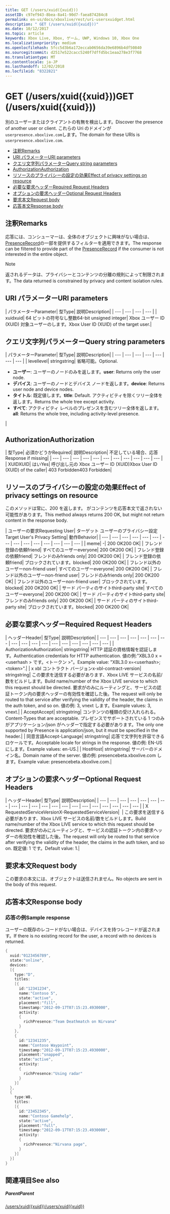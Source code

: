 ```yaml
---
title: GET (/users/xuid({xuid}))
assetID: c97ef943-8bea-8a41-90d7-faea874284c8
permalink: en-us/docs/xboxlive/rest/uri-usersxuidget.html
description: " GET (/users/xuid({xuid}))"
ms.date: 10/12/2017
ms.topic: article
keywords: Xbox Live, Xbox, ゲーム, UWP, Windows 10, Xbox One
ms.localizationpriority: medium
ms.openlocfilehash: 5fcc5d3b6a172eccab0656da39e6896b4df50840
ms.sourcegitcommit: d2517e522cacc5240f7dffd5bc1eaa278e3f7768
ms.translationtype: MT
ms.contentlocale: ja-JP
ms.lasthandoff: 12/02/2018
ms.locfileid: "8322821"
---
```

# <a name="get-usersxuidxuid"></a><span data-ttu-id="300e9-104">GET (/users/xuid({xuid}))</span><span class="sxs-lookup"><span data-stu-id="300e9-104">GET (/users/xuid({xuid}))</span></span>
<span data-ttu-id="300e9-105">別のユーザーまたはクライアントの有無を検出します。</span><span class="sxs-lookup"><span data-stu-id="300e9-105">Discover the presence of another user or client.</span></span>
<span data-ttu-id="300e9-106">これらの Uri のドメインが`userpresence.xboxlive.com`します。</span><span class="sxs-lookup"><span data-stu-id="300e9-106">The domain for these URIs is `userpresence.xboxlive.com`.</span></span>

  * [<span data-ttu-id="300e9-107">注釈</span><span class="sxs-lookup"><span data-stu-id="300e9-107">Remarks</span></span>](#ID4EV)
  * [<span data-ttu-id="300e9-108">URI パラメーター</span><span class="sxs-lookup"><span data-stu-id="300e9-108">URI parameters</span></span>](#ID4EDB)
  * [<span data-ttu-id="300e9-109">クエリ文字列パラメーター</span><span class="sxs-lookup"><span data-stu-id="300e9-109">Query string parameters</span></span>](#ID4EOB)
  * [<span data-ttu-id="300e9-110">Authorization</span><span class="sxs-lookup"><span data-stu-id="300e9-110">Authorization</span></span>](#ID4E4C)
  * [<span data-ttu-id="300e9-111">リソースのプライバシーの設定の効果</span><span class="sxs-lookup"><span data-stu-id="300e9-111">Effect of privacy settings on resource</span></span>](#ID4EAE)
  * [<span data-ttu-id="300e9-112">必要な要求ヘッダー</span><span class="sxs-lookup"><span data-stu-id="300e9-112">Required Request Headers</span></span>](#ID4EVH)
  * [<span data-ttu-id="300e9-113">オプションの要求ヘッダー</span><span class="sxs-lookup"><span data-stu-id="300e9-113">Optional Request Headers</span></span>](#ID4E1BAC)
  * [<span data-ttu-id="300e9-114">要求本文</span><span class="sxs-lookup"><span data-stu-id="300e9-114">Request body</span></span>](#ID4E1CAC)
  * [<span data-ttu-id="300e9-115">応答本文</span><span class="sxs-lookup"><span data-stu-id="300e9-115">Response body</span></span>](#ID4EFDAC)

<a id="ID4EV"></a>


## <a name="remarks"></a><span data-ttu-id="300e9-116">注釈</span><span class="sxs-lookup"><span data-stu-id="300e9-116">Remarks</span></span>

<span data-ttu-id="300e9-117">応答には、コンシューマーは、全体のオブジェクトに興味がない場合は、 [PresenceRecord](../../json/json-presencerecord.md)の一部を提供するフィルターを適用できます。</span><span class="sxs-lookup"><span data-stu-id="300e9-117">The response can be filtered to provide part of the [PresenceRecord](../../json/json-presencerecord.md) if the consumer is not interested in the entire object.</span></span>

> [!NOTE] 
> <span data-ttu-id="300e9-118">返されるデータは、プライバシーとコンテンツの分離の規則によって制限されます。</span><span class="sxs-lookup"><span data-stu-id="300e9-118">The data returned is constrained by privacy and content isolation rules.</span></span>



<a id="ID4EDB"></a>

 
## <a name="uri-parameters"></a><span data-ttu-id="300e9-119">URI パラメーター</span><span class="sxs-lookup"><span data-stu-id="300e9-119">URI parameters</span></span>

| <span data-ttu-id="300e9-120">パラメーター</span><span class="sxs-lookup"><span data-stu-id="300e9-120">Parameter</span></span>| <span data-ttu-id="300e9-121">型</span><span class="sxs-lookup"><span data-stu-id="300e9-121">Type</span></span>| <span data-ttu-id="300e9-122">説明</span><span class="sxs-lookup"><span data-stu-id="300e9-122">Description</span></span>|
| --- | --- | --- | --- |
| <span data-ttu-id="300e9-123">xuid</span><span class="sxs-lookup"><span data-stu-id="300e9-123">xuid</span></span>| <span data-ttu-id="300e9-124">64 ビットの符号なし整数</span><span class="sxs-lookup"><span data-stu-id="300e9-124">64-bit unsigned integer</span></span>| <span data-ttu-id="300e9-125">Xbox ユーザー ID (XUID) 対象ユーザーのします。</span><span class="sxs-lookup"><span data-stu-id="300e9-125">Xbox User ID (XUID) of the target user.</span></span>|

<a id="ID4EOB"></a>


## <a name="query-string-parameters"></a><span data-ttu-id="300e9-126">クエリ文字列パラメーター</span><span class="sxs-lookup"><span data-stu-id="300e9-126">Query string parameters</span></span>

| <span data-ttu-id="300e9-127">パラメーター</span><span class="sxs-lookup"><span data-stu-id="300e9-127">Parameter</span></span>| <span data-ttu-id="300e9-128">型</span><span class="sxs-lookup"><span data-stu-id="300e9-128">Type</span></span>| <span data-ttu-id="300e9-129">説明</span><span class="sxs-lookup"><span data-stu-id="300e9-129">Description</span></span>|
| --- | --- | --- | --- | --- | --- | --- |
| <span data-ttu-id="300e9-130">level</span><span class="sxs-lookup"><span data-stu-id="300e9-130">level</span></span>| <span data-ttu-id="300e9-131">string</span><span class="sxs-lookup"><span data-stu-id="300e9-131">string</span></span>| <span data-ttu-id="300e9-132">省略可能。</span><span class="sxs-lookup"><span data-stu-id="300e9-132">Optional.</span></span> <ul><li><span data-ttu-id="300e9-133"><b>ユーザー</b>: ユーザーのノードのみを返します。</span><span class="sxs-lookup"><span data-stu-id="300e9-133"><b>user</b>: Returns only the user node.</span></span></li><li><span data-ttu-id="300e9-134"><b>デバイス</b>: ユーザーのノードとデバイス ノードを返します。</span><span class="sxs-lookup"><span data-stu-id="300e9-134"><b>device</b>: Returns user node and device nodes.</span></span></li><li><span data-ttu-id="300e9-135"><b>タイトル</b>: 既定値します。</span><span class="sxs-lookup"><span data-stu-id="300e9-135"><b>title</b>: Default.</span></span> <span data-ttu-id="300e9-136">アクティビティを除くツリー全体を返します。</span><span class="sxs-lookup"><span data-stu-id="300e9-136">Returns the whole tree except activity.</span></span></li><li><span data-ttu-id="300e9-137"><b>すべて</b>: アクティビティ レベルのプレゼンスを含むツリー全体を返します。</span><span class="sxs-lookup"><span data-stu-id="300e9-137"><b>all</b>: Returns the whole tree, including activity-level presence.</span></span></li></ul> |

<a id="ID4E4C"></a>


## <a name="authorization"></a><span data-ttu-id="300e9-138">Authorization</span><span class="sxs-lookup"><span data-stu-id="300e9-138">Authorization</span></span>

| <span data-ttu-id="300e9-139">型</span><span class="sxs-lookup"><span data-stu-id="300e9-139">Type</span></span>| <span data-ttu-id="300e9-140">必須かどうか</span><span class="sxs-lookup"><span data-stu-id="300e9-140">Required</span></span>| <span data-ttu-id="300e9-141">説明</span><span class="sxs-lookup"><span data-stu-id="300e9-141">Description</span></span>| <span data-ttu-id="300e9-142">不足している場合、応答</span><span class="sxs-lookup"><span data-stu-id="300e9-142">Response if missing</span></span>|
| --- | --- | --- | --- | --- | --- | --- | --- | --- | --- | --- |
| <span data-ttu-id="300e9-143">XUID</span><span class="sxs-lookup"><span data-stu-id="300e9-143">XUID</span></span>| <span data-ttu-id="300e9-144">はい</span><span class="sxs-lookup"><span data-stu-id="300e9-144">Yes</span></span>| <span data-ttu-id="300e9-145">呼び出し元の Xbox ユーザー ID (XUID)</span><span class="sxs-lookup"><span data-stu-id="300e9-145">Xbox User ID (XUID) of the caller</span></span>| <span data-ttu-id="300e9-146">403 Forbidden</span><span class="sxs-lookup"><span data-stu-id="300e9-146">403 Forbidden</span></span>|

<a id="ID4EAE"></a>


## <a name="effect-of-privacy-settings-on-resource"></a><span data-ttu-id="300e9-147">リソースのプライバシーの設定の効果</span><span class="sxs-lookup"><span data-stu-id="300e9-147">Effect of privacy settings on resource</span></span>

<span data-ttu-id="300e9-148">このメソッドは常に、200 を返します。 がコンテンツを応答本文で返されない可能性があります。</span><span class="sxs-lookup"><span data-stu-id="300e9-148">This method always returns 200 OK, but might not return content in the response body.</span></span>

| <span data-ttu-id="300e9-149">ユーザーの要求</span><span class="sxs-lookup"><span data-stu-id="300e9-149">Requesting User</span></span>| <span data-ttu-id="300e9-150">ターゲット ユーザーのプライバシー設定</span><span class="sxs-lookup"><span data-stu-id="300e9-150">Target User's Privacy Setting</span></span>| <span data-ttu-id="300e9-151">動作</span><span class="sxs-lookup"><span data-stu-id="300e9-151">Behavior</span></span>|
| --- | --- | --- | --- | --- | --- | --- | --- | --- | --- | --- | --- | --- | --- |
| <span data-ttu-id="300e9-152">me</span><span class="sxs-lookup"><span data-stu-id="300e9-152">me</span></span>| -| <span data-ttu-id="300e9-153">200 OK</span><span class="sxs-lookup"><span data-stu-id="300e9-153">200 OK</span></span>|
| <span data-ttu-id="300e9-154">フレンド登録の依頼</span><span class="sxs-lookup"><span data-stu-id="300e9-154">friend</span></span>| <span data-ttu-id="300e9-155">すべてのユーザー</span><span class="sxs-lookup"><span data-stu-id="300e9-155">everyone</span></span>| <span data-ttu-id="300e9-156">200 OK</span><span class="sxs-lookup"><span data-stu-id="300e9-156">200 OK</span></span>|
| <span data-ttu-id="300e9-157">フレンド登録の依頼</span><span class="sxs-lookup"><span data-stu-id="300e9-157">friend</span></span>| <span data-ttu-id="300e9-158">フレンドのみ</span><span class="sxs-lookup"><span data-stu-id="300e9-158">friends only</span></span>| <span data-ttu-id="300e9-159">200 OK</span><span class="sxs-lookup"><span data-stu-id="300e9-159">200 OK</span></span>|
| <span data-ttu-id="300e9-160">フレンド登録の依頼</span><span class="sxs-lookup"><span data-stu-id="300e9-160">friend</span></span>| <span data-ttu-id="300e9-161">ブロックされています。</span><span class="sxs-lookup"><span data-stu-id="300e9-161">blocked</span></span>| <span data-ttu-id="300e9-162">200 OK</span><span class="sxs-lookup"><span data-stu-id="300e9-162">200 OK</span></span>|
| <span data-ttu-id="300e9-163">フレンド以外のユーザー</span><span class="sxs-lookup"><span data-stu-id="300e9-163">non-friend user</span></span>| <span data-ttu-id="300e9-164">すべてのユーザー</span><span class="sxs-lookup"><span data-stu-id="300e9-164">everyone</span></span>| <span data-ttu-id="300e9-165">200 OK</span><span class="sxs-lookup"><span data-stu-id="300e9-165">200 OK</span></span>|
| <span data-ttu-id="300e9-166">フレンド以外のユーザー</span><span class="sxs-lookup"><span data-stu-id="300e9-166">non-friend user</span></span>| <span data-ttu-id="300e9-167">フレンドのみ</span><span class="sxs-lookup"><span data-stu-id="300e9-167">friends only</span></span>| <span data-ttu-id="300e9-168">200 OK</span><span class="sxs-lookup"><span data-stu-id="300e9-168">200 OK</span></span>|
| <span data-ttu-id="300e9-169">フレンド以外のユーザー</span><span class="sxs-lookup"><span data-stu-id="300e9-169">non-friend user</span></span>| <span data-ttu-id="300e9-170">ブロックされています。</span><span class="sxs-lookup"><span data-stu-id="300e9-170">blocked</span></span>| <span data-ttu-id="300e9-171">200 OK</span><span class="sxs-lookup"><span data-stu-id="300e9-171">200 OK</span></span>|
| <span data-ttu-id="300e9-172">サード パーティのサイト</span><span class="sxs-lookup"><span data-stu-id="300e9-172">third-party site</span></span>| <span data-ttu-id="300e9-173">すべてのユーザー</span><span class="sxs-lookup"><span data-stu-id="300e9-173">everyone</span></span>| <span data-ttu-id="300e9-174">200 OK</span><span class="sxs-lookup"><span data-stu-id="300e9-174">200 OK</span></span>|
| <span data-ttu-id="300e9-175">サード パーティのサイト</span><span class="sxs-lookup"><span data-stu-id="300e9-175">third-party site</span></span>| <span data-ttu-id="300e9-176">フレンドのみ</span><span class="sxs-lookup"><span data-stu-id="300e9-176">friends only</span></span>| <span data-ttu-id="300e9-177">200 OK</span><span class="sxs-lookup"><span data-stu-id="300e9-177">200 OK</span></span>|
| <span data-ttu-id="300e9-178">サード パーティのサイト</span><span class="sxs-lookup"><span data-stu-id="300e9-178">third-party site</span></span>| <span data-ttu-id="300e9-179">ブロックされています。</span><span class="sxs-lookup"><span data-stu-id="300e9-179">blocked</span></span>| <span data-ttu-id="300e9-180">200 OK</span><span class="sxs-lookup"><span data-stu-id="300e9-180">200 OK</span></span>|

<a id="ID4EVH"></a>


## <a name="required-request-headers"></a><span data-ttu-id="300e9-181">必要な要求ヘッダー</span><span class="sxs-lookup"><span data-stu-id="300e9-181">Required Request Headers</span></span>

| <span data-ttu-id="300e9-182">ヘッダー</span><span class="sxs-lookup"><span data-stu-id="300e9-182">Header</span></span>| <span data-ttu-id="300e9-183">型</span><span class="sxs-lookup"><span data-stu-id="300e9-183">Type</span></span>| <span data-ttu-id="300e9-184">説明</span><span class="sxs-lookup"><span data-stu-id="300e9-184">Description</span></span>|
| --- | --- | --- | --- | --- | --- | --- | --- | --- | --- | --- | --- | --- | --- | --- | --- | --- |
| <span data-ttu-id="300e9-185">Authorization</span><span class="sxs-lookup"><span data-stu-id="300e9-185">Authorization</span></span>| <span data-ttu-id="300e9-186">string</span><span class="sxs-lookup"><span data-stu-id="300e9-186">string</span></span>| <span data-ttu-id="300e9-187">HTTP 認証の資格情報を認証します。</span><span class="sxs-lookup"><span data-stu-id="300e9-187">Authentication credentials for HTTP authentication.</span></span> <span data-ttu-id="300e9-188">値の例:"XBL3.0 x =&lt;userhash > です。&lt;トークン >"。</span><span class="sxs-lookup"><span data-stu-id="300e9-188">Example value: "XBL3.0 x=&lt;userhash>;&lt;token>".</span></span>|
| <span data-ttu-id="300e9-189">x xbl コントラクト バージョン</span><span class="sxs-lookup"><span data-stu-id="300e9-189">x-xbl-contract-version</span></span>| <span data-ttu-id="300e9-190">string</span><span class="sxs-lookup"><span data-stu-id="300e9-190">string</span></span>| <span data-ttu-id="300e9-191">この要求を送信する必要があります、Xbox LIVE サービスの名前/数をビルドします。</span><span class="sxs-lookup"><span data-stu-id="300e9-191">Build name/number of the Xbox LIVE service to which this request should be directed.</span></span> <span data-ttu-id="300e9-192">要求がのみにルーティングと、サービスの認証トークン内の要求ヘッダーの有効性を確認した後。</span><span class="sxs-lookup"><span data-stu-id="300e9-192">The request will only be routed to that service after verifying the validity of the header, the claims in the auth token, and so on.</span></span> <span data-ttu-id="300e9-193">値の例: 3, vnext します。</span><span class="sxs-lookup"><span data-stu-id="300e9-193">Example values: 3, vnext.</span></span>|
| <span data-ttu-id="300e9-194">Accept</span><span class="sxs-lookup"><span data-stu-id="300e9-194">Accept</span></span>| <span data-ttu-id="300e9-195">string</span><span class="sxs-lookup"><span data-stu-id="300e9-195">string</span></span>| <span data-ttu-id="300e9-196">コンテンツの種類の受け入れられる。</span><span class="sxs-lookup"><span data-stu-id="300e9-196">Content-Types that are acceptable.</span></span> <span data-ttu-id="300e9-197">プレゼンスでサポートされている 1 つのみがアプリケーション/json がヘッダーで指定する必要があります。</span><span class="sxs-lookup"><span data-stu-id="300e9-197">The only one supported by Presence is application/json, but it must be specified in the header.</span></span>|
| <span data-ttu-id="300e9-198">同意言語</span><span class="sxs-lookup"><span data-stu-id="300e9-198">Accept-Language</span></span>| <span data-ttu-id="300e9-199">string</span><span class="sxs-lookup"><span data-stu-id="300e9-199">string</span></span>| <span data-ttu-id="300e9-200">応答で文字列を許容できるロケールです。</span><span class="sxs-lookup"><span data-stu-id="300e9-200">Acceptable locale for strings in the response.</span></span> <span data-ttu-id="300e9-201">値の例: EN-US にします。</span><span class="sxs-lookup"><span data-stu-id="300e9-201">Example values: en-US.</span></span>|
| <span data-ttu-id="300e9-202">Host</span><span class="sxs-lookup"><span data-stu-id="300e9-202">Host</span></span>| <span data-ttu-id="300e9-203">string</span><span class="sxs-lookup"><span data-stu-id="300e9-203">string</span></span>| <span data-ttu-id="300e9-204">サーバーのドメイン名。</span><span class="sxs-lookup"><span data-stu-id="300e9-204">Domain name of the server.</span></span> <span data-ttu-id="300e9-205">値の例: presencebeta.xboxlive.com します。</span><span class="sxs-lookup"><span data-stu-id="300e9-205">Example value: presencebeta.xboxlive.com.</span></span>|

<a id="ID4E1BAC"></a>


## <a name="optional-request-headers"></a><span data-ttu-id="300e9-206">オプションの要求ヘッダー</span><span class="sxs-lookup"><span data-stu-id="300e9-206">Optional Request Headers</span></span>

| <span data-ttu-id="300e9-207">ヘッダー</span><span class="sxs-lookup"><span data-stu-id="300e9-207">Header</span></span>| <span data-ttu-id="300e9-208">型</span><span class="sxs-lookup"><span data-stu-id="300e9-208">Type</span></span>| <span data-ttu-id="300e9-209">説明</span><span class="sxs-lookup"><span data-stu-id="300e9-209">Description</span></span>|
| --- | --- | --- | --- | --- | --- | --- | --- | --- | --- | --- | --- | --- | --- | --- | --- | --- | --- | --- | --- |
| <span data-ttu-id="300e9-210">X RequestedServiceVersion</span><span class="sxs-lookup"><span data-stu-id="300e9-210">X-RequestedServiceVersion</span></span>|  | <span data-ttu-id="300e9-211">この要求を送信する必要があります、Xbox LIVE サービスの名前/数をビルドします。</span><span class="sxs-lookup"><span data-stu-id="300e9-211">Build name/number of the Xbox LIVE service to which this request should be directed.</span></span> <span data-ttu-id="300e9-212">要求がのみにルーティングと、サービスの認証トークン内の要求ヘッダーの有効性を確認した後。</span><span class="sxs-lookup"><span data-stu-id="300e9-212">The request will only be routed to that service after verifying the validity of the header, the claims in the auth token, and so on.</span></span> <span data-ttu-id="300e9-213">既定値: 1 です。</span><span class="sxs-lookup"><span data-stu-id="300e9-213">Default value: 1.</span></span>|

<a id="ID4E1CAC"></a>


## <a name="request-body"></a><span data-ttu-id="300e9-214">要求本文</span><span class="sxs-lookup"><span data-stu-id="300e9-214">Request body</span></span>

<span data-ttu-id="300e9-215">この要求の本文には、オブジェクトは送信されません。</span><span class="sxs-lookup"><span data-stu-id="300e9-215">No objects are sent in the body of this request.</span></span>

<a id="ID4EFDAC"></a>


## <a name="response-body"></a><span data-ttu-id="300e9-216">応答本文</span><span class="sxs-lookup"><span data-stu-id="300e9-216">Response body</span></span>

<a id="ID4ELDAC"></a>


### <a name="sample-response"></a><span data-ttu-id="300e9-217">応答の例</span><span class="sxs-lookup"><span data-stu-id="300e9-217">Sample response</span></span>

<span data-ttu-id="300e9-218">ユーザーの既存のレコードがない場合は、デバイスを持つレコードが返されます。</span><span class="sxs-lookup"><span data-stu-id="300e9-218">If there is no existing record for the user, a record with no devices is returned.</span></span>


```cpp
{
  xuid:"0123456789",
  state:"online",
  devices:
  [{
    type:"D",
    titles:
    [{
      id:"12341234",
      name:"Contoso 5",
      state:"active",
      placement:"fill",
      timestamp:"2012-09-17T07:15:23.4930000",
      activity:
      {
        richPresence:"Team Deathmatch on Nirvana"
      }
    },
    {
      id:"12341235",
      name:"Contoso Waypoint",
      timestamp:"2012-09-17T07:15:23.4930000",
      placement:"snapped",
      state:"active",
      activity:
      {
        richPresence:"Using radar"
      }
    }]
  },
  {
    type:W8,
    titles:
    [{
      id:"23452345",
      name:"Contoso Gamehelp",
      state:"active",
      placement:"full",
      timestamp:"2012-09-17T07:15:23.4930000",
      activity:
      {
        richPresence:"Nirvana page",
      }
    }]
  }]
}

```


<a id="ID4EXDAC"></a>


## <a name="see-also"></a><span data-ttu-id="300e9-219">関連項目</span><span class="sxs-lookup"><span data-stu-id="300e9-219">See also</span></span>

<a id="ID4EZDAC"></a>


##### <a name="parent"></a><span data-ttu-id="300e9-220">Parent</span><span class="sxs-lookup"><span data-stu-id="300e9-220">Parent</span></span>

[<span data-ttu-id="300e9-221">/users/xuid({xuid})</span><span class="sxs-lookup"><span data-stu-id="300e9-221">/users/xuid({xuid})</span></span>](uri-usersxuid.md)
